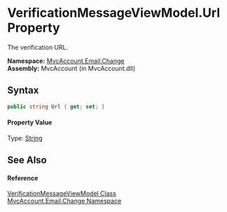 VerificationMessageViewModel.Url Property
=========================================
The verification URL.

**Namespace:** [MvcAccount.Email.Change][1]  
**Assembly:** MvcAccount (in MvcAccount.dll)

Syntax
------

```csharp
public string Url { get; set; }
```

#### Property Value
Type: [String][2]

See Also
--------

#### Reference
[VerificationMessageViewModel Class][3]  
[MvcAccount.Email.Change Namespace][1]  

[1]: ../README.md
[2]: http://msdn.microsoft.com/en-us/library/s1wwdcbf
[3]: README.md